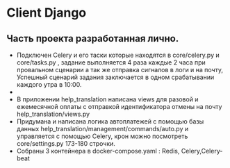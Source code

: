 # Сlient Django



## Часть проекта разработанная лично.

* Подключен Celery и его таски которые находятся в core/celery.py и core/tasks.py , задание выполняется 4 раза каждые 2 часа при провальном сценарии а так же отправка     сигналов в логи и на почту, Успешный сценарий задания заключается в одном срабатывании каждого утра в 10:00.
* 
* В приложении help_translation написана views для разовой и ежемесячной оплаты с отправкой идентификатора отмены на почту help_translation/views.py
* Придумана и написана логика автоплатежей с помощью базы данных help_translation/management/commands/auto.py и управляется с помощью Сelery, крон можно посмотреть core/settings.py 173-180 строчки.
* Собраны 3 контейнера в docker-compose.yaml : Redis, Celery,Celery-beat



